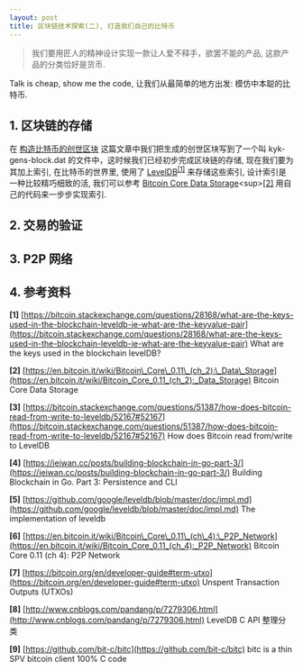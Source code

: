 ```yaml
---
layout: post
title: 区块链技术探索(二), 打造我们自己的比特币
---
```


> 我们要用匠人的精神设计实现一款让人爱不释手，欲罢不能的产品, 这款产品的分类恰好是货币.

Talk is cheap, show me the code, 让我们从最简单的地方出发: 模仿中本聪的比特币.

## 1. 区块链的存储

在 [构造比特币的创世区块](/2017/05/11/7daystalk.html) 这篇文章中我们把生成的创世区块写到了一个叫 kyk-gens-block.dat 的文件中，这时候我们已经初步完成区块链的存储, 现在我们要为其加上索引, 在比特币的世界里, 使用了 [LevelDB](https://github.com/google/leveldb)<sup>[[1]](#ref-1)</sup> 来存储这些索引, 设计索引是一种比较精巧细致的活, 我们可以参考 [Bitcoin Core Data Storage](https://en.bitcoin.it/wiki/Bitcoin_Core_0.11_(ch_2):_Data_Storage)<sup>[[2]](#ref-2)</sup> 用自己的代码来一步步实现索引.

## 2. 交易的验证

## 3. P2P 网络

## 4. 参考资料

<b id="ref-1">[1]</b> [https://bitcoin.stackexchange.com/questions/28168/what-are-the-keys-used-in-the-blockchain-leveldb-ie-what-are-the-keyvalue-pair](https://bitcoin.stackexchange.com/questions/28168/what-are-the-keys-used-in-the-blockchain-leveldb-ie-what-are-the-keyvalue-pair) What are the keys used in the blockchain levelDB?

<b id="ref-2">[2]</b> [https://en.bitcoin.it/wiki/Bitcoin\_Core\_0.11\_(ch_2):\_Data\_Storage](https://en.bitcoin.it/wiki/Bitcoin_Core_0.11_(ch_2):_Data_Storage) Bitcoin Core Data Storage

<b id="ref-3">[3]</b> [https://bitcoin.stackexchange.com/questions/51387/how-does-bitcoin-read-from-write-to-leveldb/52167#52167](https://bitcoin.stackexchange.com/questions/51387/how-does-bitcoin-read-from-write-to-leveldb/52167#52167) How does Bitcoin read from/write to LevelDB

<b id="ref-4">[4]</b> [https://jeiwan.cc/posts/building-blockchain-in-go-part-3/](https://jeiwan.cc/posts/building-blockchain-in-go-part-3/) Building Blockchain in Go. Part 3: Persistence and CLI

<b id="ref-5">[5]</b> [https://github.com/google/leveldb/blob/master/doc/impl.md](https://github.com/google/leveldb/blob/master/doc/impl.md) The implementation of leveldb

<b id="ref-6">[6]</b> [https://en.bitcoin.it/wiki/Bitcoin\_Core\_0.11\_(ch\_4):\_P2P_Network](https://en.bitcoin.it/wiki/Bitcoin_Core_0.11_(ch_4):_P2P_Network) Bitcoin Core 0.11 (ch 4): P2P Network

<b id="ref-7">[7]</b> [https://bitcoin.org/en/developer-guide#term-utxo](https://bitcoin.org/en/developer-guide#term-utxo) Unspent Transaction Outputs (UTXOs)

<b id="ref-8">[8]</b> [http://www.cnblogs.com/pandang/p/7279306.html](http://www.cnblogs.com/pandang/p/7279306.html) LevelDB C API 整理分类

<b id="ref-9">[9]</b> [https://github.com/bit-c/bitc](https://github.com/bit-c/bitc) bitc is a thin SPV bitcoin client 100% C code
